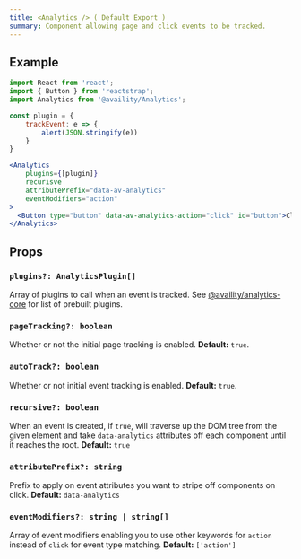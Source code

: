 ```yaml
---
title: <Analytics /> ( Default Export )
summary: Component allowing page and click events to be tracked.
---
```


## Example

```jsx
import React from 'react';
import { Button } from 'reactstrap';
import Analytics from '@availity/Analytics';

const plugin = {
    trackEvent: e => {
        alert(JSON.stringify(e))
    }
}

<Analytics
    plugins={[plugin]}
    recurisve
    attributePrefix="data-av-analytics"
    eventModifiers="action"
>
  <Button type="button" data-av-analytics-action="click" id="button">Click Me</Button>
</Analytics>
```

## Props

### `plugins?: AnalyticsPlugin[]`

Array of plugins to call when an event is tracked. See [@availity/analytics-core](/sdk-js/features/analytics/) for list of prebuilt plugins.

### `pageTracking?: boolean`

Whether or not the initial page tracking is enabled. **Default:** `true`.

### `autoTrack?: boolean`

Whether or not initial event tracking is enabled. **Default:** `true`.

### `recursive?: boolean`

When an event is created, if `true`, will traverse up the DOM tree from the given element and take `data-analytics` attributes off each component until it reaches the root. **Default:** `true`

### `attributePrefix?: string`

Prefix to apply on event attributes you want to stripe off components on click. **Default:** `data-analytics`

### `eventModifiers?: string | string[]`

Array of event modifiers enabling you to use other keywords for `action` instead of `click` for event type matching. **Default:** `['action']`
